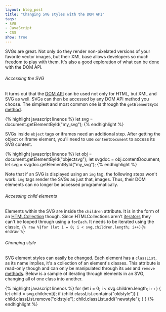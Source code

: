 ```yaml
---
layout: blog_post
title: "Changing SVG styles with the DOM API"
tags: 
- SVG
- JavaScript
- CSS
show: true
---
```


SVGs are great. 
Not only do they render non-pixelated versions of your favorite vector images, 
but their XML base allows developers so much freedom to play with them. 
It's also a good exploration of what can be done with the DOM API. 

<h6>Accessing the SVG</h6>
<p>
It turns out that the  
<a href="https://developer.mozilla.org/en-US/docs/Web/API/Document_Object_Model">DOM API</a> can be used not only for HTML, 
but XML and SVG as well. 
SVGs can then be accessed by any DOM API method you choose. 
The simplest and most common one is through the 
<code>getElementById</code> 
<a href="https://developer.mozilla.org/en-US/docs/Web/API/Document/getElementById">method</a>.
</p>

{% highlight javascript linenos %}
let svg = document.getElementById("my_svg");
{% endhighlight %}

<p>
SVGs inside <code>object</code> tags or iframes need an additional step. 
After getting the object or iframe element, 
you'll need to use <code>contentDocument</code> to access its SVG content. 
</p>

{% highlight javascript linenos %}
let obj = document.getElementById("objectsvg");
let svgdoc = obj.contentDocument;
let svg = svgdoc.getElementById("my_svg");
{% endhighlight %}

<p>
Note that if an SVG is displayed using an 
<code>img</code> tag, 
the following steps won't work.  
<code>img</code> tags render the SVGs as just that, images. 
Thus, their DOM elements can no longer be accessed programmatically. 
</p>

<h6>Accessing child elements</h6>
<p>
Elements within the SVG are inside the <code>children</code> attribute. 
It is in the form of an 
<a href="https://developer.mozilla.org/en-US/docs/Web/API/HTMLCollection">HTMLCollection</a> though.
Since HTMLCollections aren't 
<a href="https://developer.mozilla.org/en-US/docs/Web/JavaScript/Guide/Iterators_and_Generators">iterators</a> 
they can't be looped through using a <code>forEach</code>. 
It needs to be iterated using the classic, 
<code>{% raw %}for (let i = 0; i < svg.children.length; i++){% endraw %}</code>

<h6>Changing style</h6>
<p>
SVG element styles can easily be changed. 
Each element has a <code>classList</code>, 
as its name implies, it's a collection of an element's classes. 
This attribute is read-only though and can only be manipulated through its <code>add</code> and <code>remove</code> 
<a href="https://developer.mozilla.org/en-US/docs/Web/API/Element/classList">methods</a>.  
Below is a sample of iterating through elements in an SVG, 
changing all of one class into another.
</p>

{% highlight javascript linenos %}
for (let i = 0; i < svg.children.length; i++) {
    let child = svg.children[i];
    if (child.classList.contains("oldstyle")) {
        child.classList.remove("oldstyle");
        child.classList.add("newstyle");
    }
}
{% endhighlight %}


